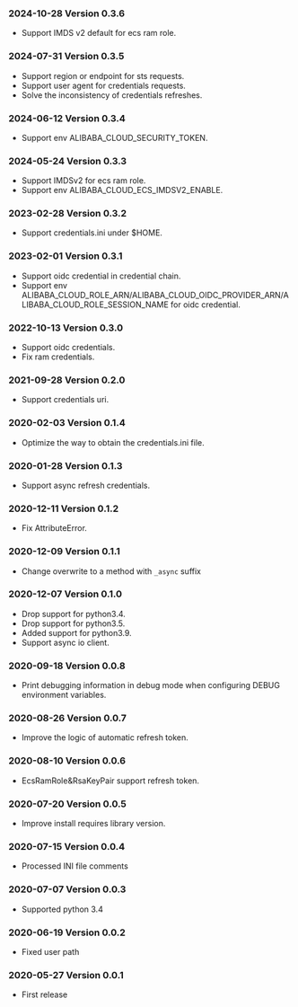 ### 2024-10-28 Version 0.3.6
* Support IMDS v2 default for ecs ram role.

### 2024-07-31 Version 0.3.5
* Support region or endpoint for sts requests.
* Support user agent for credentials requests.
* Solve the inconsistency of credentials refreshes.

### 2024-06-12 Version 0.3.4
* Support env ALIBABA_CLOUD_SECURITY_TOKEN.

### 2024-05-24 Version 0.3.3
* Support IMDSv2 for ecs ram role.
* Support env ALIBABA_CLOUD_ECS_IMDSV2_ENABLE.

### 2023-02-28 Version 0.3.2
* Support credentials.ini under $HOME.

### 2023-02-01 Version 0.3.1
* Support oidc credential in credential chain.
* Support env ALIBABA_CLOUD_ROLE_ARN/ALIBABA_CLOUD_OIDC_PROVIDER_ARN/ALIBABA_CLOUD_ROLE_SESSION_NAME for oidc credential.

### 2022-10-13 Version 0.3.0
* Support oidc credentials.
* Fix ram credentials.

### 2021-09-28 Version 0.2.0
* Support credentials uri.

### 2020-02-03 Version 0.1.4
* Optimize the way to obtain the credentials.ini file.

### 2020-01-28 Version 0.1.3
* Support async refresh credentials.

### 2020-12-11 Version 0.1.2
* Fix AttributeError.

### 2020-12-09 Version 0.1.1
* Change overwrite to a method with `_async` suffix

### 2020-12-07 Version 0.1.0
* Drop support for python3.4.
* Drop support for python3.5.
* Added support for python3.9.
* Support async io client.

### 2020-09-18 Version 0.0.8
* Print debugging information in debug mode when configuring DEBUG environment variables.

### 2020-08-26 Version 0.0.7
* Improve the logic of automatic refresh token.

### 2020-08-10 Version 0.0.6
* EcsRamRole&RsaKeyPair support refresh token.

### 2020-07-20 Version 0.0.5

* Improve install requires library version.

### 2020-07-15 Version 0.0.4

* Processed INI file comments

### 2020-07-07 Version 0.0.3
* Supported python 3.4

### 2020-06-19 Version 0.0.2
* Fixed user path

### 2020-05-27 Version 0.0.1
* First release
